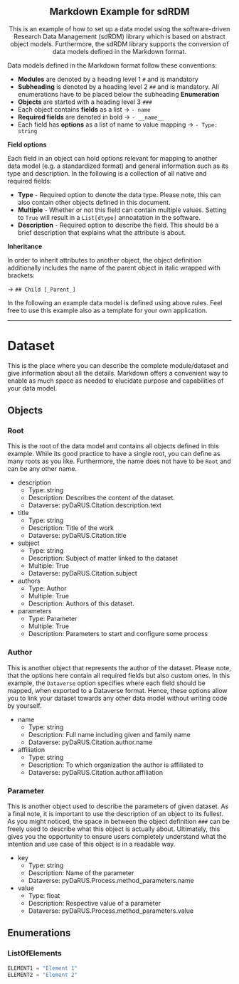 <h2 align="center">
  Markdown Example for sdRDM
</h2>

<p align="center"> 
This is an example of how to set up a data model using the software-driven Research Data Management (sdRDM) library which is based on abstract object models. Furthermore, the sdRDM library supports the conversion of data models defined in the Markdown format.</p>
 

Data models defined in the Markdown format follow these conventions:

- **Modules** are denoted by a heading level 1 ```#``` and is mandatory
- **Subheading** is denoted by a heading level 2 ```##``` and is mandatory. All enumerations have to be placed below the subheading **Enumeration**
- **Objects** are started with a heading level 3 ```###``` 
- Each object contains **fields** as a list &rarr; ```- name```
- **Required fields** are denoted in bold &rarr; ```- __name__```
- Each field has **options** as a list of name to value mapping &rarr; ```- Type: string```

**Field options**

Each field in an object can hold options relevant for mapping to another data model (e.g. a standardized format) and general information such as its type and description. In the following is a collection of all native and required fields:

- **Type** - Required option to denote the data type. Please note, this can also contain other objects defined in this document.
- **Multiple** - Whether or not this field can contain multiple values. Setting to ```True``` will result in a ```List[dtype]``` annoatation in the software.
- **Description** - Required option to describe the field. This should be a brief description that explains what the attribute is about.

**Inheritance**

In order to inherit attributes to another object, the object definition additionally includes the name of the parent object in italic wrapped with brackets:

&rarr; ```## Child [_Parent_]```

In the following an example data model is defined using above rules. Feel free to use this example also as a template for your own application.

---------
# Dataset

This is the place where you can describe the complete module/dataset and give information about all the details. Markdown offers a convenient way to enable as much space as needed to elucidate purpose and capabilities of your data model.

## Objects


### Root

This is the root of the data model and contains all objects defined in this example. While its good practice to have a single root, you can define as many roots as you like. Furthermore, the name does not have to be ```Root``` and can be any other name.

- description
  - Type: string
  - Description: Describes the content of the dataset.
  - Dataverse: pyDaRUS.Citation.description.text
- title
  - Type: string
  - Description: Title of the work
  - Dataverse: pyDaRUS.Citation.title
- subject
  - Type: string
  - Description: Subject of matter linked to the dataset
  - Multiple: True
  - Dataverse: pyDaRUS.Citation.subject
- authors
  - Type: Author
  - Multiple: True
  - Description: Authors of this dataset.
- parameters
  - Type: Parameter
  - Multiple: True
  - Description: Parameters to start and configure some process

### Author

This is another object that represents the author of the dataset. Please note, that the options here contain all required fields but also custom ones. In this example, the ```Dataverse``` option specifies where each field should be mapped, when exported to a Dataverse format. Hence, these options allow you to link your dataset towards any other data model without writing code by yourself.

- name
  - Type: string
  - Description: Full name including given and family name
  - Dataverse: pyDaRUS.Citation.author.name
- affiliation
  - Type: string
  - Description: To which organization the author is affiliated to
  - Dataverse: pyDaRUS.Citation.author.affiliation
  
### Parameter

This is another object used to describe the parameters of given dataset. As a final note, it is important to use the description of an object to its fullest. As you might noticed, the space in between the object definition ```###``` can be freely used to describe what this object is actually about. Ultimately, this gives you the opportunity to ensure users completely understand what the intention and use case of this object is in a readable way.

- key
  - Type: string
  - Description: Name of the parameter
  - Dataverse: pyDaRUS.Process.method_parameters.name
- value
  - Type: float
  - Description: Respective value of a parameter
  - Dataverse: pyDaRUS.Process.method_parameters.value

## Enumerations

### ListOfElements

```python
ELEMENT1 = "Element 1"
ELEMENT2 = "Element 2"
```